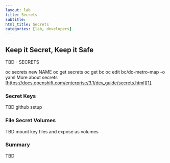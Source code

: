 ```yaml
---
layout: lab
title: Secrets
subtitle: 
html_title: Secrets
categories: [lab, developers]
---
```


## Keep it Secret, Keep it Safe
TBD - SECRETS

oc secrets new NAME
oc get secrets
oc get bc
oc edit bc/dc-metro-map -o yaml
More about secrets [https://docs.openshift.com/enterprise/3.1/dev_guide/secrets.html][1].


### Secret Keys
TBD github setup

### File Secret Volumes
TBD mount key files and expose as volumes

### Summary
TBD

[1]: https://docs.openshift.com/enterprise/3.1/dev_guide/secrets.html
